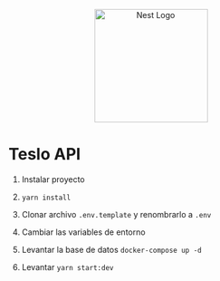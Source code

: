 <p align="center">
  <a href="http://nestjs.com/" target="blank"><img src="https://nestjs.com/img/logo-small.svg" width="200" alt="Nest Logo" /></a>
</p>

# Teslo API

1. Instalar proyecto

2. ```yarn install```

3. Clonar archivo ```.env.template``` y renombrarlo a ```.env```

4. Cambiar las variables de entorno

5. Levantar la base de datos
```docker-compose up -d```

6. Levantar ```yarn start:dev```